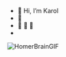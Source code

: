 - 👋 Hi, I’m Karol
- 👀 
- 🌱 🦁 🌯
- 
![HomerBrainGIF](https://user-images.githubusercontent.com/70662282/232297000-e7f19708-f022-42f2-b7f4-9f69895326d7.gif)



<!---
karol82/karol82 is a ✨ special ✨ repository because its `README.md` (this file) appears on your GitHub profile.
You can click the Preview link to take a look at your changes.
--->
